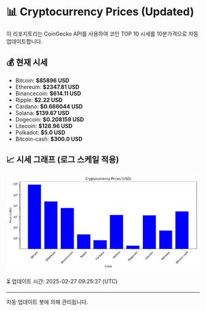 
# 📊 Cryptocurrency Prices (Updated)

이 리포지토리는 CoinGecko API를 사용하여 코인 TOP 10 시세를 10분가격으로 자동 업데이트합니다.

## 💰 현재 시세
- Bitcoin: **$85896 USD**
- Ethereum: **$2347.81 USD**
- Binancecoin: **$614.11 USD**
- Ripple: **$2.22 USD**
- Cardano: **$0.666044 USD**
- Solana: **$139.67 USD**
- Dogecoin: **$0.208159 USD**
- Litecoin: **$128.96 USD**
- Polkadot: **$5.0 USD**
- Bitcoin-cash: **$300.0 USD**

## 📈 시세 그래프 (로그 스케일 적용)
![Crypto Prices](crypto_prices.png)

⏳ 업데이트 시간: 2025-02-27 09:25:37 (UTC)

---
자동 업데이트 봇에 의해 관리됩니다.

